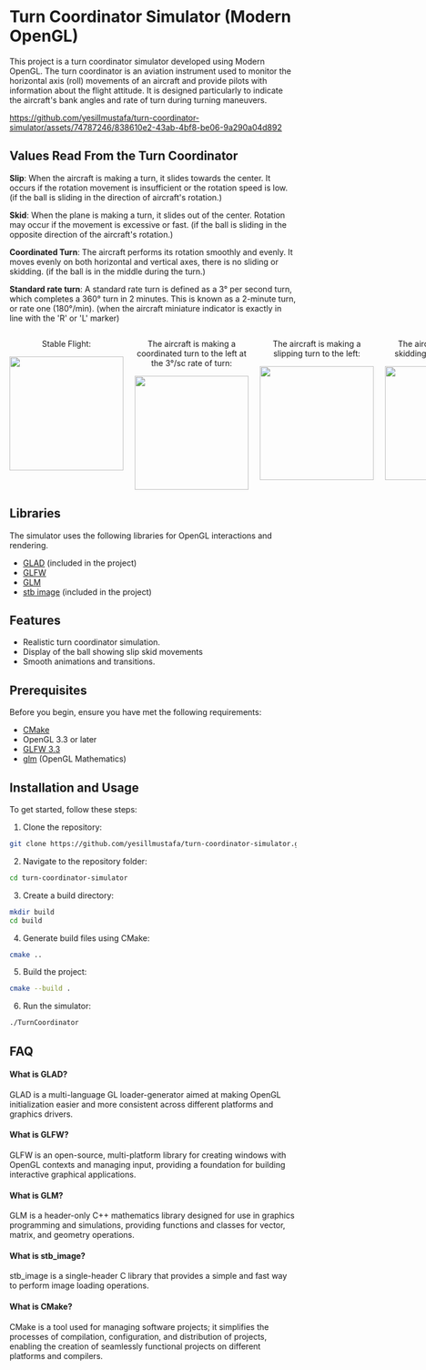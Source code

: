 # Turn Coordinator Simulator (Modern OpenGL)

This project is a turn coordinator simulator developed using Modern OpenGL. The turn coordinator is an aviation instrument used to monitor the horizontal axis (roll) movements of an aircraft and provide pilots with information about the flight attitude. It is designed particularly to indicate the aircraft's bank angles and rate of turn during turning maneuvers.

https://github.com/yesillmustafa/turn-coordinator-simulator/assets/74787246/838610e2-43ab-4bf8-be06-9a290a04d892

## Values Read From the Turn Coordinator
**Slip**: When the aircraft is making a turn, it slides towards the center. It occurs if the rotation movement is insufficient or the rotation speed is low.
(if the ball is sliding in the direction of aircraft's rotation.)

**Skid**: When the plane is making a turn, it slides out of the center. Rotation may occur if the movement is excessive or fast.
(if the ball is sliding in the opposite direction of the aircraft's rotation.)

**Coordinated Turn**: The aircraft performs its rotation smoothly and evenly. It moves evenly on both horizontal and vertical axes, there is no sliding or skidding.
(if the ball is in the middle during the turn.)

**Standard rate turn**: A standard rate turn is defined as a 3° per second turn, which completes a 360° turn in 2 minutes. This is known as a 2-minute turn, or rate one (180°/min).
(when the aircraft miniature indicator is exactly in line with the 'R' or 'L' marker)




<div style="display: flex;">

<div style="text-align: center; margin-right: 20px;">
  <p>Stable Flight:</p>
  <img src="https://github.com/yesillmustafa/turn-coordinator-simulator/assets/74787246/4f16b49c-520f-4f5a-a1b2-beb6f1c2f2aa" width="200" height="200" />
</div>

<div style="text-align: center; margin-right: 20px;">
  <p>
The aircraft is making a coordinated turn to the left at the 3°/sc rate of turn:
  </p>
  <img src="https://github.com/yesillmustafa/turn-coordinator-simulator/assets/74787246/ebe1d456-b193-43b1-9d29-31dd7e55007f" width="200" height="200" />
</div>

<div style="text-align: center; margin-right: 20px;">
  <p>The aircraft is making a slipping turn to the left:</p>
  <img src="https://github.com/yesillmustafa/turn-coordinator-simulator/assets/74787246/ecccedb0-a177-440e-bba8-be9ec323dddb" width="200" height="200" />
</div>

<div style="text-align: center; margin-right: 20px;">
  <p>The aircraft is making a skidding turn to the right:</p>
  <img src="https://github.com/yesillmustafa/turn-coordinator-simulator/assets/74787246/6d874388-e342-43c2-800e-26c6f6c333e1" width="200" height="200" />
</div>

</div>


## Libraries
The simulator uses the following libraries for OpenGL interactions and rendering.
- [GLAD](https://glad.dav1d.de/) (included in the project)
- [GLFW](https://www.glfw.org/)
- [GLM](https://github.com/g-truc/glm)
- [stb image](https://github.com/nothings/stb) (included in the project)

## Features

- Realistic turn coordinator simulation.
- Display of the ball showing slip skid movements
- Smooth animations and transitions.

## Prerequisites

Before you begin, ensure you have met the following requirements:

- [CMake](https://cmake.org/)
- OpenGL 3.3 or later
- [GLFW 3.3](https://www.glfw.org/)
- [glm](https://github.com/g-truc/glm) (OpenGL Mathematics)

## Installation and Usage

To get started, follow these steps:
1. Clone the repository:
```bash
git clone https://github.com/yesillmustafa/turn-coordinator-simulator.git
```
2. Navigate to the repository folder:
```bash
cd turn-coordinator-simulator
```
3. Create a build directory:
```bash
mkdir build
cd build
```
4. Generate build files using CMake:
```bash
cmake ..
```
5. Build the project:
```bash
cmake --build .
```
6. Run the simulator:
```bash
./TurnCoordinator
```


## FAQ

#### What is GLAD?

GLAD is a multi-language GL loader-generator aimed at making OpenGL initialization easier and more consistent across different platforms and graphics drivers.

#### What is GLFW?

GLFW is an open-source, multi-platform library for creating windows with OpenGL contexts and managing input, providing a foundation for building interactive graphical applications.

#### What is GLM?

GLM is a header-only C++ mathematics library designed for use in graphics programming and simulations, providing functions and classes for vector, matrix, and geometry operations.

#### What is stb_image?
stb_image is a single-header C library that provides a simple and fast way to perform image loading operations.

#### What is CMake?
CMake is a tool used for managing software projects; it simplifies the processes of compilation, configuration, and distribution of projects, enabling the creation of seamlessly functional projects on different platforms and compilers.
